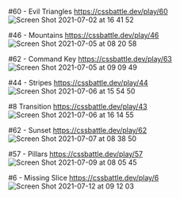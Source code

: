 #60 - Evil Triangles https://cssbattle.dev/play/60
![Screen Shot 2021-07-02 at 16 41 52](https://user-images.githubusercontent.com/60843577/124404655-0e39be00-dd66-11eb-8055-f48ec33f7514.png)

#46 - Mountains https://cssbattle.dev/play/46
![Screen Shot 2021-07-05 at 08 20 58](https://user-images.githubusercontent.com/60843577/124405829-d3398980-dd69-11eb-8e71-ffe7f4e271e4.png)

#62 - Command Key https://cssbattle.dev/play/63
![Screen Shot 2021-07-05 at 09 09 49](https://user-images.githubusercontent.com/60843577/124408545-a5a40e80-dd70-11eb-8bcf-165e02793fb0.png)

#44 - Stripes https://cssbattle.dev/play/44
![Screen Shot 2021-07-06 at 15 54 50](https://user-images.githubusercontent.com/60843577/124572161-a1f8b080-de72-11eb-9350-7eede02355d7.png)

#8 Transition https://cssbattle.dev/play/43
![Screen Shot 2021-07-06 at 16 14 55](https://user-images.githubusercontent.com/60843577/124576313-61029b00-de76-11eb-8edd-64d191ba6edc.png)

#62 - Sunset https://cssbattle.dev/play/62
![Screen Shot 2021-07-07 at 08 38 50](https://user-images.githubusercontent.com/60843577/124687707-9dc6a480-deff-11eb-81c2-4e4d088b0874.png)

#57 - Pillars https://cssbattle.dev/play/57
![Screen Shot 2021-07-09 at 08 05 45](https://user-images.githubusercontent.com/60843577/125008256-56b9ea00-e08c-11eb-8dcb-3ad5e469051f.png)

#6 - Missing Slice https://cssbattle.dev/play/6
![Screen Shot 2021-07-12 at 09 12 03](https://user-images.githubusercontent.com/60843577/125220505-127b5380-e2f1-11eb-8a9f-3ea8667b3408.png)
